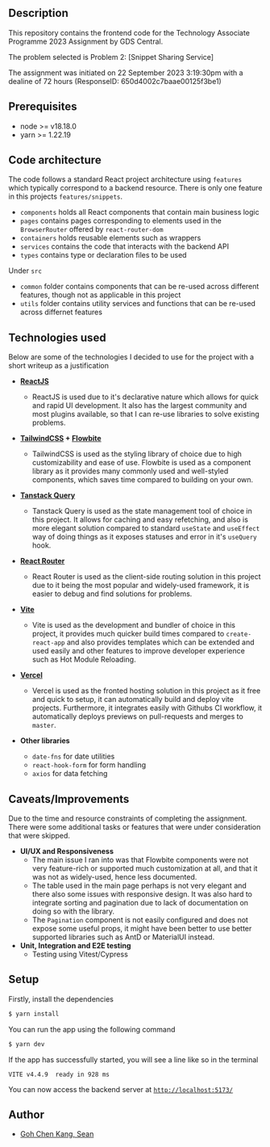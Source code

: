 ## Description

This repository contains the frontend code for the Technology Associate Programme 2023 Assignment by GDS Central.

The problem selected is Problem 2: [Snippet Sharing Service]

The assignment was initiated on 22 September 2023 3:19:30pm with a dealine of 72 hours (ResponseID: 650d4002c7baae00125f3be1)

## Prerequisites

- node >= v18.18.0
- yarn >= 1.22.19

## Code architecture

The code follows a standard React project architecture using `features` which typically correspond to a backend resource. There is only one feature in this projects `features/snippets`.

- `components` holds all React components that contain main business logic
- `pages` contains pages corresponding to elements used in the `BrowserRouter` offered by `react-router-dom`
- `containers` holds reusable elements such as wrappers
- `services` contains the code that interacts with the backend API
- `types` contains type or declaration files to be used

Under `src`

- `common` folder contains components that can be re-used across different features, though not as applicable in this project
- `utils` folder contains utility services and functions that can be re-used across differnet features

## Technologies used

Below are some of the technologies I decided to use for the project with a short writeup as a justification

- **[ReactJS](https://react.dev/)**

  - ReactJS is used due to it's declarative nature which allows for quick and rapid UI development. It also has the largest community and most plugins available, so that I can re-use libraries to solve existing problems.

- **[TailwindCSS](https://tailwindcss.com/) + [Flowbite](https://flowbite.com/)**

  - TailwindCSS is used as the styling library of choice due to high customizability and ease of use. Flowbite is used as a component library as it provides many commonly used and well-styled components, which saves time compared to building on your own.

- **[Tanstack Query](https://tanstack.com/query/latest)**

  - Tanstack Query is used as the state management tool of choice in this project. It allows for caching and easy refetching, and also is more elegant solution compared to standard `useState` and `useEffect` way of doing things as it exposes statuses and error in it's `useQuery` hook.

- **[React Router](https://reactrouter.com/en/main)**

  - React Router is used as the client-side routing solution in this project due to it being the most popular and widely-used framework, it is easier to debug and find solutions for problems.

- **[Vite](https://vitejs.dev/)**

  - Vite is used as the development and bundler of choice in this project, it provides much quicker build times compared to `create-react-app` and also provides templates which can be extended and used easily and other features to improve developer experience such as Hot Module Reloading.

- **[Vercel](https://vercel.com/)**

  - Vercel is used as the fronted hosting solution in this project as it free and quick to setup, it can automatically build and deploy vite projects. Furthermore, it integrates easily with Githubs CI workflow, it automatically deploys previews on pull-requests and merges to `master`.

- **Other libraries**
  - `date-fns` for date utilities
  - `react-hook-form` for form handling
  - `axios` for data fetching

## Caveats/Improvements

Due to the time and resource constraints of completing the assignment. There were some additional tasks or features that were under consideration that were skipped.

- **UI/UX and Responsiveness**
  - The main issue I ran into was that Flowbite components were not very feature-rich or supported much customization at all, and that it was not as widely-used, hence less documented.
  - The table used in the main page perhaps is not very elegant and there also some issues with responsive design. It was also hard to integrate sorting and pagination due to lack of documentation on doing so with the library.
  - The `Pagination` component is not easily configured and does not expose some useful props, it might have been better to use better supported libraries such as AntD or MaterialUI instead.
- **Unit, Integration and E2E testing**
  - Testing using Vitest/Cypress

## Setup

Firstly, install the dependencies

```bash
$ yarn install
```

You can run the app using the following command

```bash
$ yarn dev
```

If the app has successfully started, you will see a line like so in the terminal

```
VITE v4.4.9  ready in 928 ms
```

You can now access the backend server at [`http://localhost:5173/`](http://localhost:5173/)

## Author

- [Goh Chen Kang, Sean](mailto:gohcksean@gmail.com)
